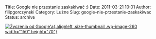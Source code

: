 Title: Google nie przestanie zaskakiwać :)
Date: 2011-03-21 10:01
Author: filipgorczynski
Category: Luźne
Slug: google-nie-przestanie-zaskakiwac
Status: archive

[![Życzenia od Google'a](http://filipgorczynski.files.wordpress.com/2011/03/filip.png?w=150 "filip"){.alignleft .size-thumbnail .wp-image-260 width="150" height="70"}](http://filipgorczynski.files.wordpress.com/2011/03/filip.png)
